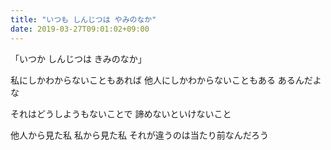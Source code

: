 ```yaml
---
title: "いつも しんじつは やみのなか"
date: 2019-03-27T09:01:02+09:00
---
```

「いつか しんじつは きみのなか」
<!--more-->
私にしかわからないこともあれば
他人にしかわからないこともある
あるんだよな

それはどうしようもないことで
諦めないといけないこと

他人から見た私
私から見た私
それが違うのは当たり前なんだろう
